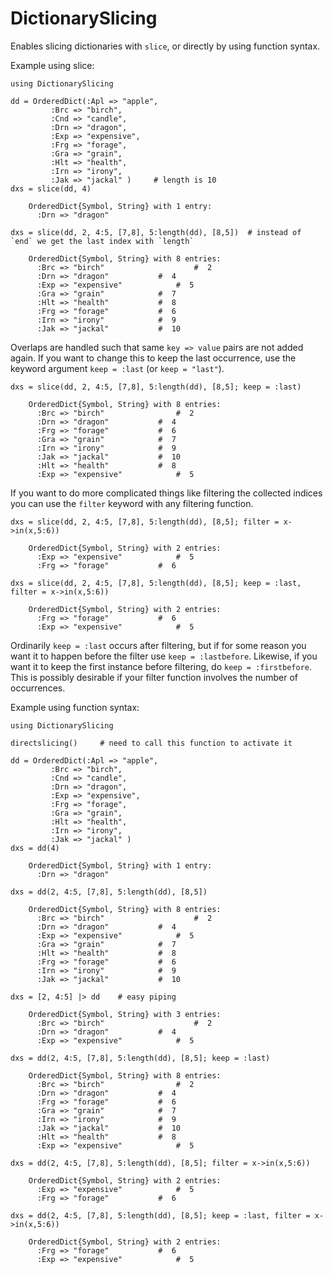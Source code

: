# DictionarySlicing

Enables slicing dictionaries with `slice`, or directly by using function syntax. 

Example using slice:
```
using DictionarySlicing

dd = OrderedDict(:Apl => "apple",
		 :Brc => "birch",
		 :Cnd => "candle",
		 :Drn => "dragon",
		 :Exp => "expensive",
		 :Frg => "forage",
		 :Gra => "grain",
		 :Hlt => "health",
		 :Irn => "irony",
		 :Jak => "jackal" )     # length is 10
dxs = slice(dd, 4)

	OrderedDict{Symbol, String} with 1 entry:
	  :Drn => "dragon"

dxs = slice(dd, 2, 4:5, [7,8], 5:length(dd), [8,5])  # instead of `end` we get the last index with `length`

	OrderedDict{Symbol, String} with 8 entries:
	  :Brc => "birch"           		 #  2
	  :Drn => "dragon"			 #  4
	  :Exp => "expensive"		 	 #  5
	  :Gra => "grain"  			 #  7
	  :Hlt => "health"			 #  8
	  :Frg => "forage"			 #  6
	  :Irn => "irony"			 #  9
	  :Jak => "jackal"			 #  10
```
Overlaps are handled such that same `key => value` pairs are not added again. If you want to change this to keep the last occurrence, use the keyword argument `keep = :last` (or `keep = "last"`).
```
dxs = slice(dd, 2, 4:5, [7,8], 5:length(dd), [8,5]; keep = :last)

	OrderedDict{Symbol, String} with 8 entries:
	  :Brc => "birch"		    	 #  2
	  :Drn => "dragon"			 #  4
	  :Frg => "forage"			 #  6
	  :Gra => "grain"			 #  7
	  :Irn => "irony"			 #  9
	  :Jak => "jackal"			 #  10
	  :Hlt => "health"			 #  8
	  :Exp => "expensive"			 #  5
```
If you want to do more complicated things like filtering the collected indices you can use the `filter` keyword with any filtering function.
```
dxs = slice(dd, 2, 4:5, [7,8], 5:length(dd), [8,5]; filter = x->in(x,5:6))

	OrderedDict{Symbol, String} with 2 entries:
	  :Exp => "expensive"			 #  5
	  :Frg => "forage"			 #  6

dxs = slice(dd, 2, 4:5, [7,8], 5:length(dd), [8,5]; keep = :last, filter = x->in(x,5:6))

	OrderedDict{Symbol, String} with 2 entries:
	  :Frg => "forage"			 #  6
	  :Exp => "expensive"		 	 #  5
```
Ordinarily `keep = :last` occurs after filtering, but if for some reason you want it to happen before the filter use `keep = :lastbefore`. Likewise, if you want it to keep the first instance before filtering, do `keep = :firstbefore`. This is possibly desirable if your filter function involves the number of occurrences.


Example using function syntax:
```
using DictionarySlicing

directslicing()		# need to call this function to activate it

dd = OrderedDict(:Apl => "apple",
		 :Brc => "birch",
		 :Cnd => "candle",
		 :Drn => "dragon",
		 :Exp => "expensive",
		 :Frg => "forage",
		 :Gra => "grain",
		 :Hlt => "health",
		 :Irn => "irony",
		 :Jak => "jackal" )
dxs = dd(4)

	OrderedDict{Symbol, String} with 1 entry:
	  :Drn => "dragon"

dxs = dd(2, 4:5, [7,8], 5:length(dd), [8,5]) 

	OrderedDict{Symbol, String} with 8 entries:
	  :Brc => "birch"           		 #  2
	  :Drn => "dragon"			 #  4
	  :Exp => "expensive"		 	 #  5
	  :Gra => "grain"  			 #  7
	  :Hlt => "health"			 #  8
	  :Frg => "forage"			 #  6
	  :Irn => "irony"			 #  9
	  :Jak => "jackal"			 #  10

dxs = [2, 4:5] |> dd	# easy piping

	OrderedDict{Symbol, String} with 3 entries:
	  :Brc => "birch"           		 #  2
	  :Drn => "dragon"			 #  4
	  :Exp => "expensive"		 	 #  5

dxs = dd(2, 4:5, [7,8], 5:length(dd), [8,5]; keep = :last)

	OrderedDict{Symbol, String} with 8 entries:
	  :Brc => "birch"		    	 #  2
	  :Drn => "dragon"			 #  4
	  :Frg => "forage"			 #  6
	  :Gra => "grain"			 #  7
	  :Irn => "irony"			 #  9
	  :Jak => "jackal"			 #  10
	  :Hlt => "health"			 #  8
	  :Exp => "expensive"			 #  5

dxs = dd(2, 4:5, [7,8], 5:length(dd), [8,5]; filter = x->in(x,5:6))

	OrderedDict{Symbol, String} with 2 entries:
	  :Exp => "expensive"			 #  5
	  :Frg => "forage"			 #  6

dxs = dd(2, 4:5, [7,8], 5:length(dd), [8,5]; keep = :last, filter = x->in(x,5:6))

	OrderedDict{Symbol, String} with 2 entries:
	  :Frg => "forage"			 #  6
	  :Exp => "expensive"		 	 #  5
```
